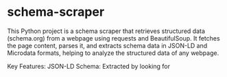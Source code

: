 # schema-scraper
This Python project is a schema scraper that retrieves structured data (schema.org) from a webpage using requests and BeautifulSoup. It fetches the page content, parses it, and extracts schema data in JSON-LD and Microdata formats, helping to analyze the structured data of any webpage.

Key Features:
JSON-LD Schema: Extracted by looking for <script type="application/ld+json">.
Microdata Schema: Identified by HTML attributes like itemscope, itemprop.
How It Works:
The script fetches the HTML content from the provided URL.
It uses BeautifulSoup to parse the page.
It looks for schema data in two formats: JSON-LD and Microdata.
Extracted schema information is returned in a structured format for easy reading or further processing.
How to Use:
Run the script and pass any webpage URL containing structured data (schema) as input.
The script will print the JSON-LD and Microdata schema extracted from the page.
This approach can be expanded by adding more error handling, output formatting, or even saving the schema data to a file for analysis later.
